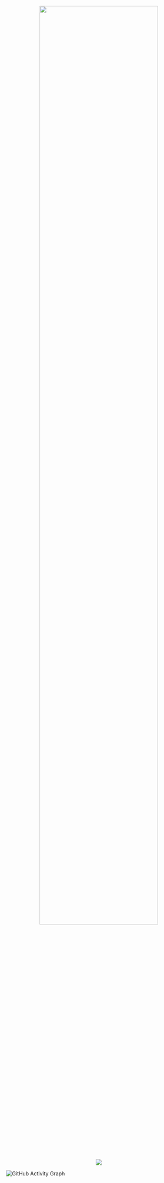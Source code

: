 




<p align="center"><a href="http://www.github.com/Ayush-projects"><img width="80%" src="https://i.ibb.co/g4HqFjg/Colorful-Planets-Outer-Space-General-Twitch-Banner.png" /></a></p>
  

<p align="center"><img align="center" src="https://github-readme-stats.vercel.app/api?username=Ayush-projects&include_all_commits=true&count_private=true&show_icons=true&theme=react&custom_title=My GitHub Stats" /> </p>


![GitHub Activity Graph](https://activity-graph.herokuapp.com/graph?username=Ayush-projects) 


